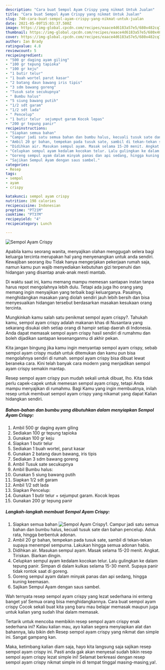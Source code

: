 ```yaml
---
description: "Cara buat Sempol Ayam Crispy yang nikmat Untuk Jualan"
title: "Cara buat Sempol Ayam Crispy yang nikmat Untuk Jualan"
slug: 740-cara-buat-sempol-ayam-crispy-yang-nikmat-untuk-jualan
date: 2021-05-09T15:03:37.500Z
image: https://img-global.cpcdn.com/recipes/eaace4d6183a57e5/680x482cq70/sempol-ayam-crispy-foto-resep-utama.jpg
thumbnail: https://img-global.cpcdn.com/recipes/eaace4d6183a57e5/680x482cq70/sempol-ayam-crispy-foto-resep-utama.jpg
cover: https://img-global.cpcdn.com/recipes/eaace4d6183a57e5/680x482cq70/sempol-ayam-crispy-foto-resep-utama.jpg
author: Ian Brady
ratingvalue: 4.8
reviewcount: 5
recipeingredient:
- "500 gr daging ayam giling"
- "100 gr tepung tapioka"
- "100 gr keju"
- "1 butir telur"
- "1 buah wortel parut kasar"
- "2 batang daun bawang iris tipis"
- "3 sdm bawang goreng"
- "Tusuk sate secukupnya"
- " Bumbu halus"
- "5 siung bawang putih"
- "1/2 sdt garam"
- "1/2 sdt lada"
- " Pencelup"
- "1 butir telur  sejumput garam Kocok lepas"
- "200 gr tepung panir"
recipeinstructions:
- "Siapkan semua bahan"
- "Campur jadi satu semua bahan dan bumbu halus, kecuali tusuk sate dan bahan pencelup. Aduk rata, hingga berbentuk adonan."
- "Ambil 20 gr bahan, tempekan pada tusuk sate, sambil di tekan-tekan supaya menempel sempurna. Lakukan hingga semua adonan habis."
- "Didihkan air. Masukan sempul ayam. Masak selama 15-20 menit. Angkat. Tiriskan. Biarkan dingin."
- "Celupkan sempul ayam kedalam kocokan telur. Lalu gulingkan ke dalam tepung panir. Simpan di dalam kulkas selama 15-30 menit. Supaya panir tidak rontok saat di goreng."
- "Goreng sempul ayam dalam minyak panas dan api sedang, hingga kuning keemasan."
- "Sajikan Sempul Ayam dengan saus sambel."
categories:
- Resep
tags:
- sempol
- ayam
- crispy

katakunci: sempol ayam crispy 
nutrition: 198 calories
recipecuisine: Indonesian
preptime: "PT21M"
cooktime: "PT37M"
recipeyield: "4"
recipecategory: Lunch

---
```



![Sempol Ayam Crispy](https://img-global.cpcdn.com/recipes/eaace4d6183a57e5/680x482cq70/sempol-ayam-crispy-foto-resep-utama.jpg)

Apabila kamu seorang wanita, menyajikan olahan menggugah selera bagi keluarga tercinta merupakan hal yang menyenangkan untuk anda sendiri. Kewajiban seorang ibu Tidak hanya mengerjakan pekerjaan rumah saja, namun kamu pun wajib menyediakan kebutuhan gizi terpenuhi dan hidangan yang disantap anak-anak mesti mantab.

Di waktu  saat ini, kamu memang mampu memesan santapan instan tanpa harus repot mengolahnya lebih dulu. Tetapi ada juga lho orang yang memang ingin menyajikan yang terbaik bagi keluarganya. Pasalnya, menghidangkan masakan yang diolah sendiri jauh lebih bersih dan bisa menyesuaikan hidangan tersebut berdasarkan masakan kesukaan orang tercinta. 



Mungkinkah kamu salah satu penikmat sempol ayam crispy?. Tahukah kamu, sempol ayam crispy adalah makanan khas di Nusantara yang sekarang disukai oleh setiap orang di hampir setiap daerah di Indonesia. Anda dapat memasak sempol ayam crispy hasil sendiri di rumahmu dan boleh dijadikan santapan kesenanganmu di akhir pekan.

Kita jangan bingung jika kamu ingin menyantap sempol ayam crispy, sebab sempol ayam crispy mudah untuk ditemukan dan kamu pun bisa mengolahnya sendiri di rumah. sempol ayam crispy bisa dibuat lewat beraneka cara. Kini telah banyak cara modern yang menjadikan sempol ayam crispy semakin mantap.

Resep sempol ayam crispy pun mudah sekali untuk dibuat, lho. Kita tidak perlu capek-capek untuk memesan sempol ayam crispy, tetapi Anda mampu menyajikan di rumahmu. Bagi Kamu yang ingin membuatnya, inilah resep untuk membuat sempol ayam crispy yang nikamat yang dapat Kalian hidangkan sendiri.

<!--inarticleads1-->

##### Bahan-bahan dan bumbu yang dibutuhkan dalam menyiapkan Sempol Ayam Crispy:

1. Ambil 500 gr daging ayam giling
1. Sediakan 100 gr tepung tapioka
1. Gunakan 100 gr keju
1. Siapkan 1 butir telur
1. Sediakan 1 buah wortel, parut kasar
1. Gunakan 2 batang daun bawang, iris tipis
1. Sediakan 3 sdm bawang goreng
1. Ambil Tusuk sate secukupnya
1. Ambil  Bumbu halus:
1. Gunakan 5 siung bawang putih
1. Siapkan 1/2 sdt garam
1. Ambil 1/2 sdt lada
1. Siapkan  Pencelup:
1. Gunakan 1 butir telur + sejumput garam. Kocok lepas
1. Gunakan 200 gr tepung panir




<!--inarticleads2-->

##### Langkah-langkah membuat Sempol Ayam Crispy:

1. Siapkan semua bahan
<img src="https://img-global.cpcdn.com/steps/26a0ac686f593a0e/160x128cq70/sempol-ayam-crispy-langkah-memasak-1-foto.jpg" alt="Sempol Ayam Crispy">1. Campur jadi satu semua bahan dan bumbu halus, kecuali tusuk sate dan bahan pencelup. Aduk rata, hingga berbentuk adonan.
1. Ambil 20 gr bahan, tempekan pada tusuk sate, sambil di tekan-tekan supaya menempel sempurna. Lakukan hingga semua adonan habis.
1. Didihkan air. Masukan sempul ayam. Masak selama 15-20 menit. Angkat. Tiriskan. Biarkan dingin.
1. Celupkan sempul ayam kedalam kocokan telur. Lalu gulingkan ke dalam tepung panir. Simpan di dalam kulkas selama 15-30 menit. Supaya panir tidak rontok saat di goreng.
1. Goreng sempul ayam dalam minyak panas dan api sedang, hingga kuning keemasan.
1. Sajikan Sempul Ayam dengan saus sambel.




Wah ternyata resep sempol ayam crispy yang lezat sederhana ini enteng banget ya! Semua orang bisa menghidangkannya. Cara buat sempol ayam crispy Cocok sekali buat kita yang baru mau belajar memasak maupun juga untuk kalian yang sudah lihai dalam memasak.

Tertarik untuk mencoba membikin resep sempol ayam crispy enak sederhana ini? Kalau kalian mau, ayo kalian segera menyiapkan alat dan bahannya, lalu bikin deh Resep sempol ayam crispy yang nikmat dan simple ini. Sangat gampang kan. 

Maka, ketimbang kalian diam saja, hayo kita langsung saja sajikan resep sempol ayam crispy ini. Pasti anda gak akan menyesal sudah bikin resep sempol ayam crispy lezat simple ini! Selamat berkreasi dengan resep sempol ayam crispy nikmat simple ini di tempat tinggal masing-masing,ya!.

